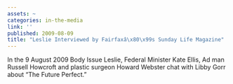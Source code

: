 ```yaml
---
assets: ~
categories: in-the-media
link: ''
published: 2009-08-09
title: "Leslie Interviewed by Fairfaxâ\x80\x99s Sunday Life Magazine"
---
```

In the 9 August 2009 Body Issue Leslie, Federal Minister Kate Ellis, Ad
man Russell Howcroft and plastic surgeon Howard Webster chat with Libby
Gorr about “The Future Perfect.”